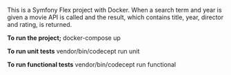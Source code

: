 This is a Symfony Flex project with Docker.
When a search term and year is given a movie API is called and
the result, which contains title, year, director and rating,
is returned.

**To run the project;**
docker-compose up

**To run unit tests**
vendor/bin/codecept run unit

**To run functional tests**
vendor/bin/codecept run functional